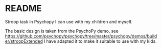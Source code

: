 README
======

Stroop task in Psychopy I can use with my children and myself.

The basic design is taken from the PsychoPy demo, see
https://github.com/psychopy/psychopy/tree/master/psychopy/demos/builder/stroopExtended
I have adapted it to make it suitable to use with my kids.
